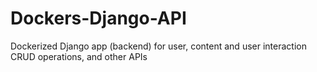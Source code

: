 # Dockers-Django-API
 Dockerized Django app (backend) for user, content and user interaction CRUD operations, and other APIs
